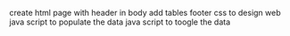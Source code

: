 create html page with header in body add tables
footer
css to design web
java script to populate the data 
java script to toogle the data
